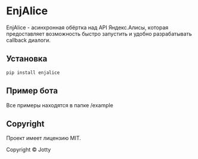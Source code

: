 # EnjAlice

EnjAlice - асинхронная обёртка над API Яндекс.Алисы, которая предоставляет возможность быстро запустить и удобно разрабатывать callback диалоги.

## Установка

```
pip install enjalice
```

## Пример бота

Все примеры находятся в папке /example

## Copyright
Проект имеет лицензию MIT.

Copyright © Jotty

